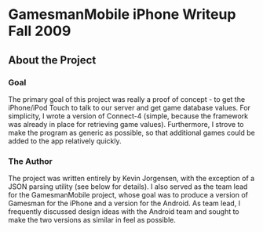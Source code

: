 GamesmanMobile iPhone Writeup Fall 2009
=======================================

About the Project
-----------------

### Goal

The primary goal of this project was really a proof of concept - to get the iPhone/iPod Touch to talk to our server and get game database values. For simplicity, I wrote a version of Connect-4 (simple, because the framework was already in place for retrieving game values). Furthermore, I strove to make the program as generic as possible, so that additional games could be added to the app relatively quickly.

### The Author

The project was written entirely by Kevin Jorgensen, with the exception of a JSON parsing utility (see below for details). I also served as the team lead for the GamesmanMobile project, whose goal was to produce a version of Gamesman for the iPhone and a version for the Android. As team lead, I frequently discussed design ideas with the Android team and sought to make the two versions as similar in feel as possible.
